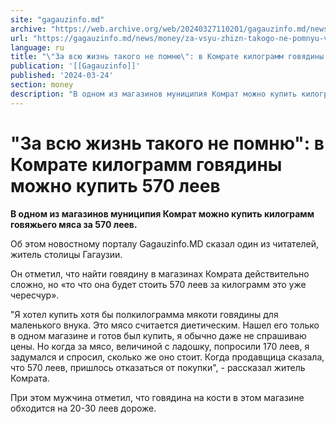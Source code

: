 ```yaml
---
site: "gagauzinfo.md"
archive: "https://web.archive.org/web/20240327110201/gagauzinfo.md/news/money/za-vsyu-zhizn-takogo-ne-pomnyu-v-komrate-kilogramm-govyadini-mozhno-kupit-570-leev"
url: "https://gagauzinfo.md/news/money/za-vsyu-zhizn-takogo-ne-pomnyu-v-komrate-kilogramm-govyadini-mozhno-kupit-570-leev"
language: ru
title: "\"За всю жизнь такого не помню\": в Комрате килограмм говядины можно купить 570 леев"
publication: '[[Gagauzinfo]]'
published: '2024-03-24'
section: money
description: "В одном из магазинов муниципия Комрат можно купить килограмм говяжьего мяса за 570 леев."
---
```


# "За всю жизнь такого не помню": в Комрате килограмм говядины можно купить 570 леев

**В одном из магазинов муниципия Комрат можно купить килограмм говяжьего мяса за 570 леев.**

Об этом новостному порталу Gagauzinfo.MD сказал один из читателей, житель столицы Гагаузии.

Он отметил, что найти говядину в магазинах Комрата действительно сложно, но «то что она будет стоить 570 леев за килограмм это уже чересчур».

"Я хотел купить хотя бы полкилограмма мякоти говядины для маленького внука. Это мясо считается диетическим. Нашел его только в одном магазине и готов был купить, я обычно даже не спрашиваю цены. Но когда за мясо, величиной с ладошку, попросили 170 леев, я задумался и спросил, сколько же оно стоит. Когда продавщица сказала, что 570 леев, пришлось отказаться от покупки", - рассказал житель Комрата.

При этом мужчина отметил, что говядина на кости в этом магазине обходится на 20-30 леев дороже.